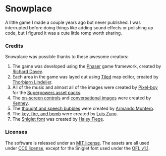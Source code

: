 # Snowplace

A little game I made a couple years ago but never published. I was interrupted before doing things like adding sound effects or polishing up code, but I figured it was a cute little romp worth sharing.

### Credits

Snowplace was possible thanks to these awesome creators:

1. The game was developed using the [Phaser][1] game framework, created by [Richard Davey][2].
2. Each area in the game was layed out using [Tiled][3] map editor, created by [Thorbjørn Lindeijer][4].
3. All of the music and almost all of the images were created by [Pixel-boy][5] for the [Superpowers asset packs][6].
4. The [on-screen controls][7] and [conversational images][8] were created by [Kenney][9].
5. The [thought and speech bubbles][10] were created by [Armando Montero][11].
6. The [key, fire, and bomb][12] were created by [Luis Zuno][13].
7. The [Sniglet font][14] was created by [Haley Fiege][15].

### Licenses

The software is released under an [MIT license][16]. The assets are all used under [CC0 license][17], except for the Sniglet font used under the [OFL v1.1][18].

[1]: https://github.com/photonstorm/phaser
[2]: https://twitter.com/photonstorm
[3]: https://github.com/mapeditor/tiled
[4]: https://twitter.com/thorbjorn81
[5]: https://twitter.com/2pblog1
[6]: https://github.com/sparklinlabs/superpowers-asset-packs
[7]: https://kenney.nl/assets/onscreen-controls
[8]: https://kenney.nl/assets/emotes-pack
[9]: https://twitter.com/KenneyNL
[10]: https://opengameart.org/content/zelda-like-tilesets-and-sprites
[11]: https://opengameart.org/users/armm1998
[12]: https://opengameart.org/content/top-down-adventure-assets
[13]: https://twitter.com/ansimuz
[14]: https://github.com/theleagueof/sniglet
[15]: https://www.haleyfiege.fun
[16]: LICENSE
[17]: https://creativecommons.org/publicdomain/zero/1.0/
[18]: https://github.com/theleagueof/sniglet/blob/master/Open%20Font%20License.markdown
